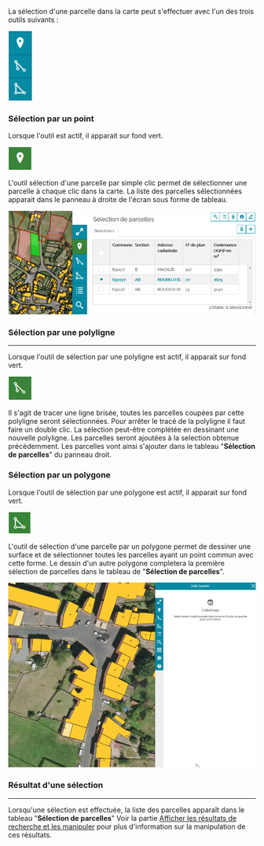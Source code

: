 La sélection d'une parcelle dans la carte peut s'effectuer avec l'un des trois outils suivants :

![image](./images/selection_carte_1.png)

### Sélection par un point

Lorsque l'outil est actif, il apparait sur fond vert. 

![image](./images/selection_carte_2.png)

L'outil sélection d'une parcelle par simple clic permet de sélectionner une parcelle à chaque clic dans la carte. La liste des parcelles sélectionnées apparait dans le panneau à droite de l'écran sous forme de tableau.

![image](./images/selection_carte_3.png)

### Sélection par une polyligne

--------------------------------------

Lorsque l'outil de sélection par une polyligne est actif, il apparait sur fond vert. 

![image](./images/selection_carte_4.png)

Il s'agit de tracer une ligne brisée, toutes les parcelles coupées par cette polyligne seront sélectionnées.
Pour arrêter le tracé de la polyligne il faut faire un double clic.
La sélection peut-être complétée en dessinant une nouvelle polyligne. Les parcelles seront ajoutées à la selection obtenue précédemment. Les parcelles vont ainsi s'ajouter dans le tableau "**Sélection de parcelles**" du panneau droit.

### Sélection par un polygone

Lorsque l'outil de sélection par une polygone est actif, il apparait sur fond vert. 

![image](./images/selection_carte_5.png)

L'outil de sélection d'une parcelle par un polygone permet de dessiner une surface et de sélectionner toutes les parcelles ayant un point commun avec cette forme.
Le dessin d'un autre polygone completera la première sélection de parcelles dans le tableau de "**Sélection de parcelles**".

![image](./images/selectioncarte6.png)

### Résultat d'une sélection

--------------------------------------

Lorsqu'une sélection est effectuée, la liste des parcelles apparaît dans le tableau "**Sélection de parcelles**"
Voir la partie [Afficher les résultats de recherche et les manipuler](../manipulation_resultats/) pour plus d'information sur la manipulation de ces résultats.


